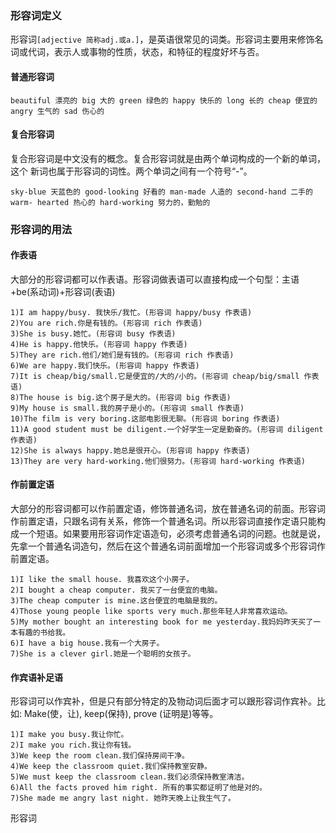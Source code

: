 ### 形容词定义

​	形容词`[adjective 简称adj.或a.]`，是英语很常见的词类。形容词主要用来修饰名词或代词，表示人或事物的性质，状态，和特征的程度好坏与否。

#### 普通形容词

`beautiful 漂亮的 big 大的 green 绿色的 happy 快乐的 long 长的 cheap 便宜的 angry 生气的 sad 伤心的`

#### 复合形容词

​	复合形容词是中文没有的概念。复合形容词就是由两个单词构成的一个新的单词，这个 新词也属于形容词的词性。两个单词之间有一个符号“-”。

`sky-blue 天蓝色的 good-looking 好看的 man-made 人造的 second-hand 二手的 warm- hearted 热心的 hard-working 努力的，勤勉的`

### 形容词的用法

#### 作表语

​	大部分的形容词都可以作表语。形容词做表语可以直接构成一个句型：主语+be(系动词)+形容词(表语)

```
1)I am happy/busy. 我快乐/我忙。(形容词 happy/busy 作表语)
2)You are rich.你是有钱的。(形容词 rich 作表语)
3)She is busy.她忙。(形容词 busy 作表语)
4)He is happy.他快乐。(形容词 happy 作表语)
5)They are rich.他们/她们是有钱的。(形容词 rich 作表语)
6)We are happy.我们快乐。(形容词 happy 作表语)
7)It is cheap/big/small.它是便宜的/大的/小的。(形容词 cheap/big/small 作表语) 
8)The house is big.这个房子是大的。(形容词 big 作表语)
9)My house is small.我的房子是小的。(形容词 small 作表语)
10)The film is very boring.这部电影很无聊。(形容词 boring 作表语)
11)A good student must be diligent.一个好学生一定是勤奋的。(形容词 diligent 作表语)
12)She is always happy.她总是很开心。(形容词 happy 作表语)
13)They are very hard-working.他们很努力。(形容词 hard-working 作表语)
```

#### 作前置定语

​	大部分的形容词都可以作前置定语，修饰普通名词，放在普通名词的前面。形容词作前置定语，只跟名词有关系，修饰一个普通名词。所以形容词直接作定语只能构成一个短语。如果要用形容词作定语造句，必须考虑普通名词的问题。也就是说， 先拿一个普通名词造句，然后在这个普通名词前面增加一个形容词或多个形容词作前置定语。

```
1)I like the small house. 我喜欢这个小房子。
2)I bought a cheap computer. 我买了一台便宜的电脑。
3)The cheap computer is mine.这台便宜的电脑是我的。
4)Those young people like sports very much.那些年轻人非常喜欢运动。
5)My mother bought an interesting book for me yesterday.我妈妈昨天买了一本有趣的书给我。 
6)I have a big house.我有一个大房子。
7)She is a clever girl.她是一个聪明的女孩子。
```

#### 作宾语补足语

​	形容词可以作宾补，但是只有部分特定的及物动词后面才可以跟形容词作宾补。比如: Make(使，让), keep(保持), prove (证明是)等等。

```
1)I make you busy.我让你忙。
2)I make you rich.我让你有钱。
3)We keep the room clean.我们保持房间干净。
4)We keep the classroom quiet.我们保持教室安静。
5)We must keep the classroom clean.我们必须保持教室清洁。
6)All the facts proved him right. 所有的事实都证明了他是对的。
7)She made me angry last night. 她昨天晚上让我生气了。
```

形容词